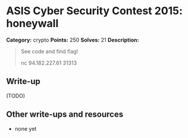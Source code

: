 # ASIS Cyber Security Contest 2015: honeywall

**Category:** crypto
**Points:** 250
**Solves:** 21
**Description:**

> See code and find flag!
> 
> nc 94.182.227.61 31313

## Write-up

(TODO)

## Other write-ups and resources

* none yet
